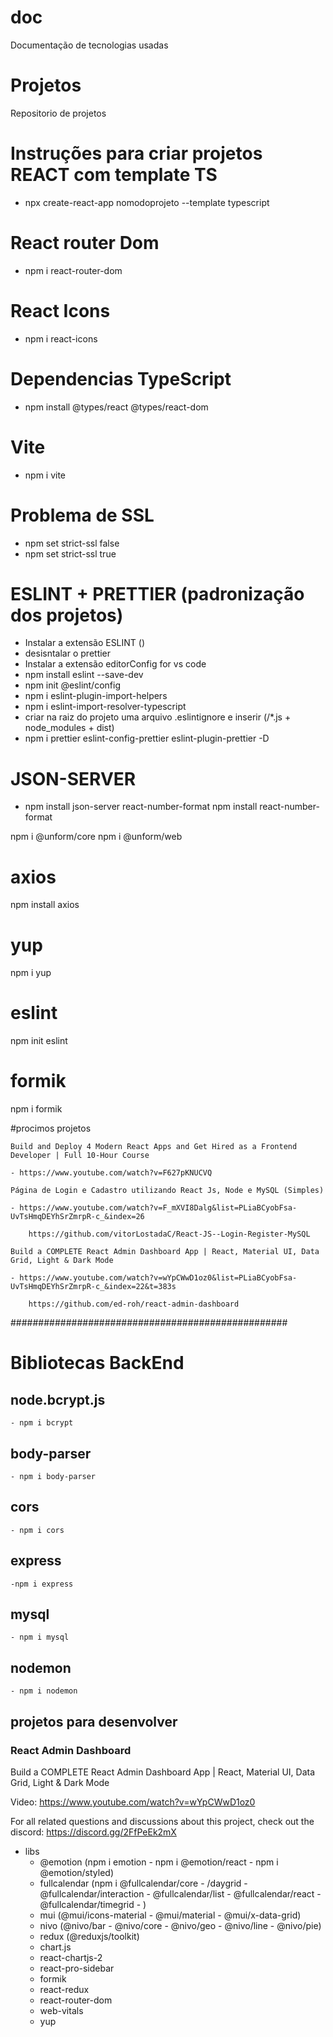 # doc

Documentação de tecnologias usadas

# Projetos

Repositorio de projetos

# Instruções para criar projetos REACT com template TS

- npx create-react-app nomodoprojeto --template typescript

# React router Dom

- npm i react-router-dom

# React Icons

- npm i react-icons

# Dependencias TypeScript

- npm install @types/react @types/react-dom

# Vite

- npm i vite

# Problema de SSL

- npm set strict-ssl false
- npm set strict-ssl true

# ESLINT + PRETTIER (padronização dos projetos)

- Instalar a extensão ESLINT ()
- desisntalar o prettier
- Instalar a extensão editorConfig for vs code
- npm install eslint --save-dev
- npm init @eslint/config
- npm i eslint-plugin-import-helpers
- npm i eslint-import-resolver-typescript
- criar na raiz do projeto uma arquivo .eslintignore e inserir (/\*.js + node_modules + dist)
- npm i prettier eslint-config-prettier eslint-plugin-prettier -D

# JSON-SERVER

- npm install json-server
  react-number-format
  npm install react-number-format

npm i @unform/core
npm i @unform/web

# axios

npm install axios

# yup

npm i yup

# eslint

npm init eslint

# formik

npm i formik

#procimos projetos

    Build and Deploy 4 Modern React Apps and Get Hired as a Frontend Developer | Full 10-Hour Course

    - https://www.youtube.com/watch?v=F627pKNUCVQ

    Página de Login e Cadastro utilizando React Js, Node e MySQL (Simples)

    - https://www.youtube.com/watch?v=F_mXVI8Dalg&list=PLiaBCyobFsa-UvTsHmqDEYhSrZmrpR-c_&index=26

        https://github.com/vitorLostadaC/React-JS--Login-Register-MySQL

    Build a COMPLETE React Admin Dashboard App | React, Material UI, Data Grid, Light & Dark Mode

    - https://www.youtube.com/watch?v=wYpCWwD1oz0&list=PLiaBCyobFsa-UvTsHmqDEYhSrZmrpR-c_&index=22&t=383s

    	https://github.com/ed-roh/react-admin-dashboard

##################################################

# Bibliotecas BackEnd

## node.bcrypt.js

    - npm i bcrypt

## body-parser

    - npm i body-parser

## cors

    - npm i cors

## express

    -npm i express

## mysql

    - npm i mysql

## nodemon

    - npm i nodemon

## projetos para desenvolver

### React Admin Dashboard

Build a COMPLETE React Admin Dashboard App | React, Material UI, Data Grid, Light & Dark Mode

Video: https://www.youtube.com/watch?v=wYpCWwD1oz0

For all related questions and discussions about this project, check out the discord: https://discord.gg/2FfPeEk2mX

- libs
  - @emotion (npm i emotion - npm i @emotion/react - npm i @emotion/styled)
  - fullcalendar (npm i @fullcalendar/core - /daygrid - @fullcalendar/interaction -
    @fullcalendar/list - @fullcalendar/react - @fullcalendar/timegrid - )
  - mui (@mui/icons-material - @mui/material - @mui/x-data-grid)
  - nivo (@nivo/bar - @nivo/core - @nivo/geo - @nivo/line - @nivo/pie)
  - redux (@reduxjs/toolkit)
  - chart.js
  - react-chartjs-2
  - react-pro-sidebar
  - formik
  - react-redux
  - react-router-dom
  - web-vitals
  - yup
